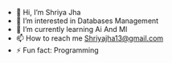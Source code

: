 - 👋 Hi, I’m Shriya Jha
- 👀 I’m interested in Databases Management
- 🌱 I’m currently learning Ai And Ml
- 📫 How to reach me Shriyajha13@gmail.com
- ⚡ Fun fact: Programming 

<!---
shriya18092003/shriya18092003 is a ✨ special ✨ repository because its `README.md` (this file) appears on your GitHub profile.
You can click the Preview link to take a look at your changes.
--->

